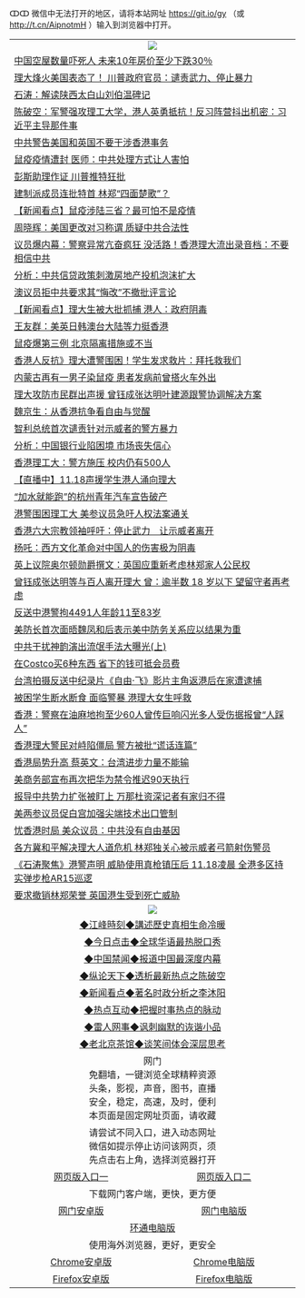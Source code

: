 ↀↀ 微信中无法打开的地区，请将本站网址 https://git.io/gy （或 http://t.cn/AipnotmH ）输入到浏览器中打开。 

 <table>

  <tr>
    <td colspan="2" align=center><img src="https://cdn.jsdelivr.net/gh/gyoupiodf/im1/20190822-2.jpg"></td>
 </tr>
<tr><td colspan="2" align="left"><a href="https://xball.casa/oo.aspx?name=c1096742&key=eqxowaguscvmxdgc&from=gy">中国空屋数量吓死人 未来10年房价至少下跌30％</a></td></tr>
<tr><td colspan="2" align="left"><a href="https://xball.casa/oo.aspx?name=c1096762&key=eqxowaguscvmxdgc&from=gy">理大烽火美国表态了！ 川普政府官员：谴责武力、停止暴力</a></td></tr>
<tr><td colspan="2" align="left"><a href="https://xball.casa/oo.aspx?name=c816850&key=eqxowaguscvmxdgc&from=gy">石涛：解读陕西太白山刘伯温碑记</a></td></tr>
<tr><td colspan="2" align="left"><a href="https://xball.casa/oo.aspx?name=c816932&key=eqxowaguscvmxdgc&from=gy">陈破空：军警强攻理工大学，港人英勇抵抗！反习阵营抖出机密：习近平主导那件事</a></td></tr>
<tr><td colspan="2" align="left"><a href="https://xball.casa/oo.aspx?name=c1096795&key=eqxowaguscvmxdgc&from=gy">中共警告美国和英国不要干涉香港事务</a></td></tr>
<tr><td colspan="2" align="left"><a href="https://xball.casa/oo.aspx?name=c1096770&key=eqxowaguscvmxdgc&from=gy">鼠疫疫情遭封 医师：中共处理方式让人害怕</a></td></tr>
<tr><td colspan="2" align="left"><a href="https://xball.casa/oo.aspx?name=c1096782&key=eqxowaguscvmxdgc&from=gy">彭斯助理作证 川普推特狂批</a></td></tr>
<tr><td colspan="2" align="left"><a href="https://xball.casa/oo.aspx?name=c1096826&key=eqxowaguscvmxdgc&from=gy">建制派成员连批特首 林郑“四面楚歌”？</a></td></tr>
<tr><td colspan="2" align="left"><a href="https://xball.casa/oo.aspx?name=c1096784&key=eqxowaguscvmxdgc&from=gy">【新闻看点】鼠疫涉陆三省？最可怕不是疫情</a></td></tr>
<tr><td colspan="2" align="left"><a href="https://xball.casa/oo.aspx?name=c1096788&key=eqxowaguscvmxdgc&from=gy">周晓辉：美国更改对习称谓 质疑中共合法性</a></td></tr>
<tr><td colspan="2" align="left"><a href="https://xball.casa/oo.aspx?name=c1096761&key=eqxowaguscvmxdgc&from=gy">议员爆内幕：警察异常亢奋疯狂 没活路！香港理大流出录音档：不要相信中共</a></td></tr>
<tr><td colspan="2" align="left"><a href="https://xball.casa/oo.aspx?name=c1096809&key=eqxowaguscvmxdgc&from=gy">分析：中共信贷政策刺激房地产投机泡沫扩大</a></td></tr>
<tr><td colspan="2" align="left"><a href="https://xball.casa/oo.aspx?name=c1096807&key=eqxowaguscvmxdgc&from=gy">澳议员拒中共要求其“悔改”不撤批评言论</a></td></tr>
<tr><td colspan="2" align="left"><a href="https://xball.casa/oo.aspx?name=c1096783&key=eqxowaguscvmxdgc&from=gy">【新闻看点】理大生被大批抓捕 港人：政府阴毒</a></td></tr>
<tr><td colspan="2" align="left"><a href="https://xball.casa/oo.aspx?name=c1096779&key=eqxowaguscvmxdgc&from=gy">王友群：美英日韩澳台大陆等力挺香港</a></td></tr>
<tr><td colspan="2" align="left"><a href="https://xball.casa/oo.aspx?name=c1096840&key=eqxowaguscvmxdgc&from=gy">鼠疫爆第三例 北京隔离措施或不当</a></td></tr>
<tr><td colspan="2" align="left"><a href="https://xball.casa/oo.aspx?name=c1096754&key=eqxowaguscvmxdgc&from=gy">香港人反抗》理大遭警围困！学生发求救片：拜托救我们</a></td></tr>
<tr><td colspan="2" align="left"><a href="https://xball.casa/oo.aspx?name=c1096812&key=eqxowaguscvmxdgc&from=gy">内蒙古再有一男子染鼠疫 患者发病前曾搭火车外出</a></td></tr>
<tr><td colspan="2" align="left"><a href="https://xball.casa/oo.aspx?name=c1096831&key=eqxowaguscvmxdgc&from=gy">理大攻防市民群出声援 曾钰成张达明叶建源跟警协调解决方案</a></td></tr>
<tr><td colspan="2" align="left"><a href="https://xball.casa/oo.aspx?name=c1096836&key=eqxowaguscvmxdgc&from=gy">魏京生：从香港抗争看自由与觉醒</a></td></tr>
<tr><td colspan="2" align="left"><a href="https://xball.casa/oo.aspx?name=c1096820&key=eqxowaguscvmxdgc&from=gy">智利总统首次谴责针对示威者的警方暴力</a></td></tr>
<tr><td colspan="2" align="left"><a href="https://xball.casa/oo.aspx?name=c1096777&key=eqxowaguscvmxdgc&from=gy">分析：中国银行业陷困境 市场丧失信心</a></td></tr>
<tr><td colspan="2" align="left"><a href="https://xball.casa/oo.aspx?name=c1096832&key=eqxowaguscvmxdgc&from=gy">香港理工大：警方施压 校内仍有500人</a></td></tr>
<tr><td colspan="2" align="left"><a href="https://xball.casa/oo.aspx?name=c1096793&key=eqxowaguscvmxdgc&from=gy">【直播中】11.18声援学生港人涌向理大</a></td></tr>
<tr><td colspan="2" align="left"><a href="https://xball.casa/oo.aspx?name=c1096768&key=eqxowaguscvmxdgc&from=gy">“加水就能跑”的杭州青年汽车宣告破产</a></td></tr>
<tr><td colspan="2" align="left"><a href="https://xball.casa/oo.aspx?name=c1096775&key=eqxowaguscvmxdgc&from=gy">港警围困理工大 美参议员急吁人权法案通关</a></td></tr>
<tr><td colspan="2" align="left"><a href="https://xball.casa/oo.aspx?name=c1096798&key=eqxowaguscvmxdgc&from=gy">香港六大宗教领袖呼吁：停止武力　让示威者离开</a></td></tr>
<tr><td colspan="2" align="left"><a href="https://xball.casa/oo.aspx?name=c1096787&key=eqxowaguscvmxdgc&from=gy">杨吒：西方文化革命对中国人的伤害极为阴毒</a></td></tr>
<tr><td colspan="2" align="left"><a href="https://xball.casa/oo.aspx?name=c1096816&key=eqxowaguscvmxdgc&from=gy">英上议院奥尔顿勋爵撰文：英国应重新考虑林郑家人公民权</a></td></tr>
<tr><td colspan="2" align="left"><a href="https://xball.casa/oo.aspx?name=c1096817&key=eqxowaguscvmxdgc&from=gy">曾钰成张达明等与百人离开理大 曾：逾半数 18 岁以下 望留守者再考虑</a></td></tr>
<tr><td colspan="2" align="left"><a href="https://xball.casa/oo.aspx?name=c1096821&key=eqxowaguscvmxdgc&from=gy">反送中港警拘4491人年龄11至83岁</a></td></tr>
<tr><td colspan="2" align="left"><a href="https://xball.casa/oo.aspx?name=c1096796&key=eqxowaguscvmxdgc&from=gy">美防长首次面晤魏凤和后表示美中防务关系应以结果为重</a></td></tr>
<tr><td colspan="2" align="left"><a href="https://xball.casa/oo.aspx?name=c1096763&key=eqxowaguscvmxdgc&from=gy">中共干扰神韵演出流氓手法大曝光(上)</a></td></tr>
<tr><td colspan="2" align="left"><a href="https://xball.casa/oo.aspx?name=c1096834&key=eqxowaguscvmxdgc&from=gy">在Costco买6种东西 省下的钱可抵会员费</a></td></tr>
<tr><td colspan="2" align="left"><a href="https://xball.casa/oo.aspx?name=c1096815&key=eqxowaguscvmxdgc&from=gy">台湾拍摄反送中纪录片《自由‧飞》影片主角返港后在家遭逮捕</a></td></tr>
<tr><td colspan="2" align="left"><a href="https://xball.casa/oo.aspx?name=c1096778&key=eqxowaguscvmxdgc&from=gy">被困学生断水断食 面临警暴 港理大女生呼救</a></td></tr>
<tr><td colspan="2" align="left"><a href="https://xball.casa/oo.aspx?name=c1096818&key=eqxowaguscvmxdgc&from=gy">香港：警察在油麻地拘至少60人曾传巨响闪光多人受伤据报曾“人踩人”</a></td></tr>
<tr><td colspan="2" align="left"><a href="https://xball.casa/oo.aspx?name=c1096829&key=eqxowaguscvmxdgc&from=gy">香港理大警民对峙陷僵局 警方被批“谎话连篇”</a></td></tr>
<tr><td colspan="2" align="left"><a href="https://xball.casa/oo.aspx?name=c1096814&key=eqxowaguscvmxdgc&from=gy">香港局势升高 蔡英文：台湾进步力量不能输</a></td></tr>
<tr><td colspan="2" align="left"><a href="https://xball.casa/oo.aspx?name=c1096781&key=eqxowaguscvmxdgc&from=gy">美商务部宣布再次把华为禁令推迟90天执行</a></td></tr>
<tr><td colspan="2" align="left"><a href="https://xball.casa/oo.aspx?name=c1096752&key=eqxowaguscvmxdgc&from=gy">报导中共势力扩张被盯上 万那杜资深记者有家归不得</a></td></tr>
<tr><td colspan="2" align="left"><a href="https://xball.casa/oo.aspx?name=c1096808&key=eqxowaguscvmxdgc&from=gy">美两参议员促白宫加强尖端技术出口管制</a></td></tr>
<tr><td colspan="2" align="left"><a href="https://xball.casa/oo.aspx?name=c1096838&key=eqxowaguscvmxdgc&from=gy">忧香港时局 美众议员：中共没有自由基因</a></td></tr>
<tr><td colspan="2" align="left"><a href="https://xball.casa/oo.aspx?name=c1096830&key=eqxowaguscvmxdgc&from=gy">各方冀和平解决理大人道危机 林郑独关心被示威者弓箭射伤警员</a></td></tr>
<tr><td colspan="2" align="left"><a href="https://xball.casa/oo.aspx?name=c1096772&key=eqxowaguscvmxdgc&from=gy">《石涛聚焦》港警声明 威胁使用真枪镇压后 11.18凌晨 全港多区持实弹步枪AR15巡逻</a></td></tr>
<tr><td colspan="2" align="left"><a href="https://xball.casa/oo.aspx?name=c1096776&key=eqxowaguscvmxdgc&from=gy">要求撤销林郑荣誉 英国港生受到死亡威胁</a></td></tr>

 <tr>
   <td colspan="2" align=center><img src="https://cdn.jsdelivr.net/gh/gyoupiodf/im1/jf-1.jpg"></td>
  </tr>
   <tr>
   <td colspan="2" align=center> 
<a href="https://xball.casa/oo.aspx?name=c922850&key=eqxowaguscvmxdgc&from=gy&tag=9877">◆江峰時刻◆講述歷史真相生命冷暖</a><br/>
    </td>
  </tr>
   <tr>
   <td colspan="2" align=center> 
<a href="https://xball.casa/oo.aspx?name=c816850&key=eqxowaguscvmxdgc&from=gy&tag=9877">◆今日点击◆全球华语最热脱口秀</a><br/>
    </td>
  </tr>
  <tr>
  <td colspan="2" align=center>
<a href="https://xball.casa/oo.aspx?name=c816860&key=eqxowaguscvmxdgc&from=gy&tag=99733110">◆中国禁闻◆报道中国最深度内幕</a><br/>
   </tr>
  <tr>
     <td colspan="2" align=center>
<a href="https://xball.casa/oo.aspx?name=c816855&key=eqxowaguscvmxdgc&from=gy&tag=997110">◆纵论天下◆透析最新热点之陈破空</a><br/>
   </tr>
   <tr>
      <td colspan="2" align=center>
<a href="https://xball.casa/oo.aspx?name=c838308&key=eqxowaguscvmxdgc&from=gy&tag=9973110">◆新闻看点◆著名时政分析之李沐阳</a><br/>
   </tr>
   <tr>
     <td colspan="2" align=center>
<a href="https://xball.casa/oo.aspx?name=c816852&key=eqxowaguscvmxdgc&from=gy&tag=9733110">◆热点互动◆把握时事热点的脉动</a><br/>
   </tr>
   <tr>
      <td colspan="2" align=center>
<a href="https://xball.casa/oo.aspx?name=c816694&key=eqxowaguscvmxdgc&from=gy&tag=93310">◆雷人网事◆讽刺幽默的诙谐小品</a><br/>
   </tr>
   <tr>
    <td colspan="2" align=center>
<a href="https://xball.casa/oo.aspx?name=c816650&key=eqxowaguscvmxdgc&from=gy&tag=9973110">◆老北京茶馆◆谈笑间体会深层思考</a><br/>
   </tr>

  <tr>
    <td colspan="2" align="center">网门<br/>免翻墙，一键浏览全球精粹资源<br/>头条，影视，声音，图书，直播<br/>安全，稳定，高速，及时，便利<br/>本页面是固定网址页面，请收藏</td>
  <tr>
  <tr>
    <td colspan="2" align="center">请尝试不同入口，进入动态网址<br/>微信如提示停止访问该网页，须<br/>先点击右上角，选择浏览器打开</td>
  <tr>
  <tr>
    <td align="center"><a href="https://xblue.casa/oo.aspx?key=sgbqkopuejmcoyak&from=gy">网页版入口一</a></td>
    <td align="center"><a href="https://xblue.casa/oo.aspx?key=sgbqkopuejmcoyak&from=gy">网页版入口二</a></td>
  </tr>
  <tr>
    <td colspan="2" align="center">下载网门客户端，更快，更方便</td>
  <tr>
  <tr>
    <td align="center"><a href="https://gitlab.com/ogate2/up/raw/master/_/oGatea.apk">网门安卓版</a></td>
    <td align="center"><a href="https://gitlab.com/ogate2/up/raw/master/_/oGate.zip">网门电脑版</a></td>
  </tr>
  <tr>
    <td colspan="2" align="center"><a href="https://gitlab.com/ogate2/up/raw/master/_/oPipe.zip">环通电脑版</a></td>
  </tr>
  <tr>
    <td colspan="2" align="center">使用海外浏览器，更好，更安全</td>
  <tr>
  <tr>
    <td align="center"><a href="https://gitlab.com/ogate2/up/raw/master/_/Chrome.apk">Chrome安卓版</a></td>
    <td align="center"><a href="https://gitlab.com/ogate2/up/raw/master/_/Chrome.zip">Chrome电脑版</a></td>
  </tr>
  <tr>
    <td align="center"><a href="https://gitlab.com/ogate2/up/raw/master/_/Firefox.apk">Firefox安卓版</a></td>
    <td align="center"><a href="https://gitlab.com/ogate2/up/raw/master/_/Firefox.zip">Firefox电脑版</a></td>
  </tr>

</table>

